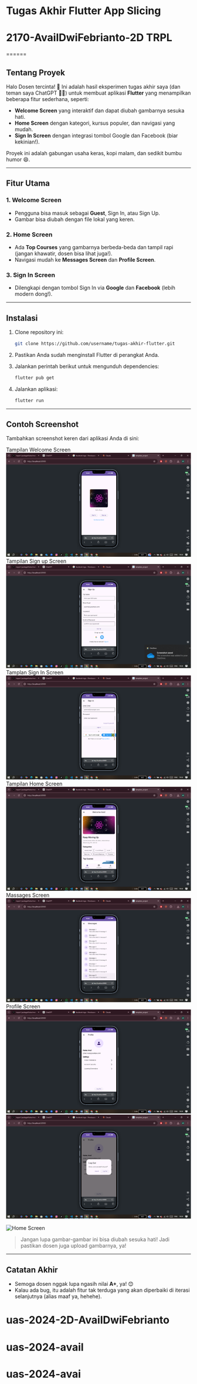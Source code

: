 # Tugas Akhir Flutter App Slicing
# 2170-AvailDwiFebrianto-2D TRPL
======

## Tentang Proyek
Halo Dosen tercinta! 👋
Ini adalah hasil eksperimen tugas akhir saya (dan teman saya ChatGPT 🧑‍💻) untuk membuat aplikasi **Flutter** yang menampilkan beberapa fitur sederhana, seperti:

- **Welcome Screen** yang interaktif dan dapat diubah gambarnya sesuka hati.
- **Home Screen** dengan kategori, kursus populer, dan navigasi yang mudah.
- **Sign In Screen** dengan integrasi tombol Google dan Facebook (biar kekinian!).

Proyek ini adalah gabungan usaha keras, kopi malam, dan sedikit bumbu humor 😄.

---

## Fitur Utama

### 1. Welcome Screen
- Pengguna bisa masuk sebagai **Guest**, Sign In, atau Sign Up.
- Gambar bisa diubah dengan file lokal yang keren.

### 2. Home Screen
- Ada **Top Courses** yang gambarnya berbeda-beda dan tampil rapi (jangan khawatir, dosen bisa lihat juga!).
- Navigasi mudah ke **Messages Screen** dan **Profile Screen**.

### 3. Sign In Screen
- Dilengkapi dengan tombol Sign In via **Google** dan **Facebook** (lebih modern dong!).

---

## Instalasi
1. Clone repository ini:
   ```bash
   git clone https://github.com/username/tugas-akhir-flutter.git
   ```

2. Pastikan Anda sudah menginstall Flutter di perangkat Anda.

3. Jalankan perintah berikut untuk mengunduh dependencies:
   ```bash
   flutter pub get
   ```

4. Jalankan aplikasi:
   ```bash
   flutter run
   ```

---

## Contoh Screenshot
Tambahkan screenshot keren dari aplikasi Anda di sini:

Tampilan Welcome Screen
![](assets/images/a.png)
Tampilan Sign up Screen
![](assets/images/b.png)
Tamplan Sign In Screen
![](assets/images/c.png)
Tampilan Home Screen
![](assets/images/g.png)
Massages Screen
![](assets/images/h.png)
Profile Screen
![](assets/images/i.png)
![](assets/images/j.png)





![Home Screen](assets/images/home_image.png)

> Jangan lupa gambar-gambar ini bisa diubah sesuka hati! Jadi pastikan dosen juga upload gambarnya, ya!

---

## Catatan Akhir
- Semoga dosen nggak lupa ngasih nilai **A+**, ya! 😊
- Kalau ada bug, itu adalah fitur tak terduga yang akan diperbaiki di iterasi selanjutnya (alias maaf ya, hehehe).

# uas-2024-2D-AvailDwiFebrianto
# uas-2024-avail
# uas-2024-avai